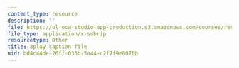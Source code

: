```yaml
---
content_type: resource
description: ''
file: https://ol-ocw-studio-app-production.s3.amazonaws.com/courses/res-tll-004-stem-concept-videos-fall-2013/bd4c44de26ff035b5a44c2f7f9e0070b_870y6GUKbwc.srt
file_type: application/x-subrip
resourcetype: Other
title: 3play caption file
uid: bd4c44de-26ff-035b-5a44-c2f7f9e0070b
---
```

